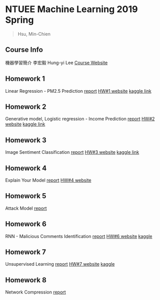 # NTUEE Machine Learning 2019 Spring
> Hsu, Min-Chien

## Course Info
機器學習簡介 李宏毅 Hung-yi Lee
[Course Website](http://speech.ee.ntu.edu.tw/~tlkagk/courses_ML19.html)

## Homework 1
Linear Regression - PM2.5 Prediction
[report](./hw1/report.pdf)
[HW#1 website](https://ntumlta2019.github.io/ml-web-hw1/)
[kaggle link](https://www.kaggle.com/c/ml2019spring-hw1)

## Homework 2
Generative model, Logistic regression - Income Prediction
[report](./hw2/report.pdf)
[HW#2 website](https://ntumlta2019.github.io/ml-web-hw2/)
[kaggle link](https://www.kaggle.com/c/ml2019spring-hw2)

## Homework 3
Image Sentiment Classification
[report](./hw3/report.pdf)
[HW#3 website](https://ntumlta2019.github.io/ml-web-hw3/)
[kaggle link](https://www.kaggle.com/c/ml2019spring-hw3)

## Homework 4
Explain Your Model
[report](./hw4/report.pdf)
[HW#4 website](https://ntumlta2019.github.io/ml-web-hw4/)

## Homework 5
Attack Model
[report](./hw5/report.pdf)

## Homework 6
RNN - Malicious Comments Identification
[report](./hw6/report.pdf)
[HW#6 website](https://ntumlta2019.github.io/ml-web-hw6/)
[kaggle](https://www.kaggle.com/c/ml2019spring-hw6/)

## Homework 7
Unsupervised Learning
[report](./hw7/report.pdf)
[HW#7 website](https://ntumlta2019.github.io/ml-web-hw7/)
[kaggle](https://www.kaggle.com/c/ml2019spring-hw7/)

## Homework 8
Network Compression
[report](./hw8/report.pdf)
